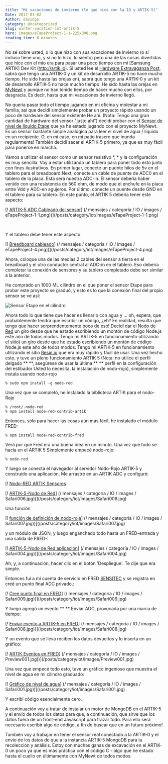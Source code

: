 ```yaml
---
title: "Mi vacaciones de invierno (lo que hice con la IO y ARTIK-5)"
Date: 2017-01-02
Author: davidgs
Category: Uncategorized
Slug: winter-vacation-iot-artik-5
hero: images/eTapeProject-1-1-225x300.png
reading_time: 6 minutes
---
```


No sé sobre usted, o lo que hizo con sus vacaciones de invierno (o si incluso tiene uno, y si no lo hizo, lo siento) pero una de las cosas divertidas que hice con el mío era para pasar una poco tiempo con mi [Samsung ARTIK] Dev Kit (http://artik.io). Si usted lee el [Hardware Extravaganza Post](http://artik.io), sabrá que tengo una ARTIK-0 y un kit de desarrollo ARTIK-5 no hace mucho tiempo. He sido hasta las orejas en), sabrá que tengo una ARTIK-0 y un kit de desarrollo ARTIK-5 no hace mucho tiempo. He sido hasta las orejas en [MyNewt](/posts/category/iot/iot-hardware/hardware-extravaganza/) y aunque no han tenido tiempo de hacer mucho con ellos, por desgracia. Es decir, hasta que mi vacaciones de invierno llegó.

No quería pasar todo el tiempo jugando en mi oficina y molestar a mi familia, así que decidí simplemente probar un proyecto rápido usando un poco de hardware del sensor existente He ahí. (Nota: Tengo una gran cantidad de hardware del sensor "justo ahí") decidí probar con el [Sensor de nivel de líquido Etape](https://www.adafruit.com/products/464?gclid=CjwKEAiAkajDBRCRq8Czmdj-yFgSJADikZggOOig7wQivaUivT14Q8aNI3ndBmn2oyGF3EJgiZJ-MxoCWvDw_wcB) que ya he estado jugando con el proyecto MyNewt. Es un sensor bastante simple analógica para leer el nivel de agua / líquido en un recipiente. O, en mi caso, en mi patio trasero que inunda regularmente! También decidí sacar el ARTIK-5 primero, ya que es muy fácil para ponerse en marcha.

Vamos a utilizar el sensor como un sensor resistivo *, * y la configuración es muy sencilla. Voy a estar utilizando un tablero para poner todo esto junto con fines ilustrativos. En primer lugar, conecte un puente hilos de 5v en el tablero para el breadboard.Next, conecte un cable de puente de ADC0 en el tablero de la placa. Esta será nuestra ADC-in. El sensor debería haber venido con una resistencia de 560 ohm, de modo que el enchufe en la placa entre Vdd y ADC-en agujeros. Por último, conecte un puente desde GND en el tablero para su tablero. En este punto, el ARTIK 5 debería tener este aspecto:

[! [ARTIK-5 ADC Cableado del sensor](/posts/category/iot/images/eTapeProject-1-1-225x300.png)] (/ mensajes / categoría / IO / images / eTapeProject-1-1.png))](/posts/category/iot/images/eTapeProject-1-1.png)

 

Y el tablero debe tener este aspecto:

[! [Breadboard cableado](/posts/category/iot/images/eTapeProject-4-225x300.png)] (/ mensajes / categoría / IO / images / eTapeProject-4.png))](/posts/category/iot/images/eTapeProject-4.png)


Ahora, coloque una de las medias 2 cables del sensor a tierra en el breadboad y el otro conductor central al ADC-in en el tablero. Eso debería completar la conexión de sensores y su tablero completado debe ser similar a la anterior.

He comprado un 1000 ML cilindro en el que poner el sensor Etape para probar este proyecto se graduó, y esto es lo que la conexión final del propio sensor se ve así:

![Sensor Etape en el cilindro](/posts/category/iot/images/eTapeProject-5.png)

Ahora todo lo que tiene que hacer es llenarlo con agua y ... oh, espera, que probablemente tendrá que escribir un código, ¿eh? En realidad, resulta que tengo que hacer sorprendentemente poco de eso! Decidí dar el [Nodo de Red](https://nodered.org) un giro desde que he estado escribiendo un montón de código Node.js este año de todos modos. Tengo mi ARTIK-5 en funcionamiento utilizando el sitio) un giro desde que he estado escribiendo un montón de código Node.js este año de todos modos. Tengo mi ARTIK-5 en funcionamiento utilizando el sitio [Resin.io](https://resin.io) que era muy rápido y fácil de usar. Una vez hecho esto, y tuve un pleno funcionamiento ARTIK 5 (Nota: no utilice el perfil delgado ** **, asegúrese de usar la última ** ** perfil en la configuración del estibador Usted lo necesita. la instalación de nodo-rojo), simplemente instala usando nodo-rojo

```
% sudo npm install -g node-red
```
Una vez que se completó, he instalado la biblioteca ARTIK para el nodo-Rojo

```
% /root/.node-red
% npm install node-red-contrib-artik
```

Entonces, sólo para hacer las cosas aún más fácil, he instalado el módulo FRED:

```
% npm install node-red-contrib-fred
```

Verá por qué Fred era una buena idea en un minuto. Una vez que todo se hacía en el ARTIK 5 Simplemente empecé nodo-rojo:

```
% node-red
```

Y luego se conecta el navegador al servidor Nodo-Rojo ARTIK-5 y construido una aplicación. Me arrastré en un ARTIK ADC y configuré:

[! [Nodo-RED ARTIK Sensores](/posts/category/iot/images/Safari005.jpg)

[! [ARTIK-5-Nodo de Red](/posts/category/iot/images/Safari006-300x137.jpg)] (/ mensajes / categoría / IO / images / Safari006.jpg))](/posts/category/iot/images/Safari006.jpg)

Una función

[! [función de definición de nodo-roja](/posts/category/iot/images/Safari007-300x137.jpg)] (/ mensajes / categoría / IO / images / Safari007.jpg))](/posts/category/iot/images/Safari007.jpg)

y un módulo de JSON, y luego enganchado todo hasta un FRED-entrada y una salida de FRED-:

[! [ARTIK-5-Nodo de Red aplicación](/posts/category/iot/images/Safari004-300x129.jpg)] (/ mensajes / categoría / IO / images / Safari004.jpg))](/posts/category/iot/images/Safari004.jpg)

Ah, y, a continuación, hacer clic en el botón 'Despliegue'. Te dije que era simple.

Entonces fui a mi cuenta de servicio en FRED [SENSITEC](https://fred.sensetecnic.com) y se registra en creé un punto final ADC privado.:

[! [Cree punto final en FRED](/posts/category/iot/images/Safari009-300x180.jpg)] (/ mensajes / categoría / IO / images / Safari009.jpg))](/posts/category/iot/images/Safari009.jpg)

Y luego agregó un evento ** ** Enviar ADC, provocada por una marca de tiempo:

[! [Enviar evento a ARTIK-5 en FRED](/posts/category/iot/images/Safari008-300x127.jpg)] (/ mensajes / categoría / IO / images / Safari008.jpg))](/posts/category/iot/images/Safari008.jpg)

Y un evento que se lleva reciben los datos devueltos y lo inserta en un gráfico:

[! [ARTIK Eventos en FRED](/posts/category/iot/images/Preview001-300x96.jpg)] (/ mensajes / categoría / IO / images / Preview001.jpg))](/posts/category/iot/images/Preview001.jpg)

Una vez que empecé todo esto, tuve un gráfico ingenioso que muestra el nivel de agua en mi cilindro graduado:

[! [Gráfico de nivel de agua](/posts/category/iot/images/Safari001-300x238.jpg)] (/ mensajes / categoría / IO / images / Safari001.jpg))](/posts/category/iot/images/Safari001.jpg)

Y escribí código esencialmente cero.

A continuación voy a tratar de instalar un motor de MongoDB en el ARTIK-5 y el envío de todos los datos para que, a continuación, que sirve que los datos fuera de un front-end Javascript para trazar todo. Para ello será necesario escribir algo de código, a fin de buscar que en un futuro próximo!

También voy a trabajar en tener el sensor real conectado a la ARTIK-0 y el envío de los datos de que a la instancia ARTIK-5 MongoDB para la recolección y análisis. Estoy con muchas ganas de excavación en el ARTIK-0 un poco ya que es más práctica con el código C - algo que he estado hasta el cuello en últimamente con MyNewt de todos modos.
